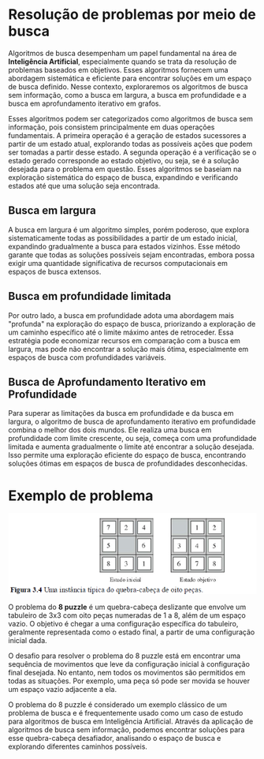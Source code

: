 # Resolução de problemas por meio de busca

Algoritmos de busca desempenham um papel fundamental na área de **Inteligência Artificial**, especialmente quando se trata da resolução de problemas baseados em objetivos. Esses algoritmos fornecem uma abordagem sistemática e eficiente para encontrar soluções em um espaço de busca definido. Nesse contexto, exploraremos os algoritmos de busca sem informação, como a busca em largura, a busca em profundidade e a busca em aprofundamento iterativo em grafos.

Esses algoritmos podem ser categorizados como algoritmos de busca sem informação, pois consistem principalmente em duas operações fundamentais. A primeira operação é a geração de estados sucessores a partir de um estado atual, explorando todas as possíveis ações que podem ser tomadas a partir desse estado. A segunda operação é a verificação se o estado gerado corresponde ao estado objetivo, ou seja, se é a solução desejada para o problema em questão. Esses algoritmos se baseiam na exploração sistemática do espaço de busca, expandindo e verificando estados até que uma solução seja encontrada.

## Busca em largura

A busca em largura é um algoritmo simples, porém poderoso, que explora sistematicamente todas as possibilidades a partir de um estado inicial, expandindo gradualmente a busca para estados vizinhos. Esse método garante que todas as soluções possíveis sejam encontradas, embora possa exigir uma quantidade significativa de recursos computacionais em espaços de busca extensos.

## Busca em profundidade limitada
Por outro lado, a busca em profundidade adota uma abordagem mais "profunda" na exploração do espaço de busca, priorizando a exploração de um caminho específico até o limite máximo antes de retroceder. Essa estratégia pode economizar recursos em comparação com a busca em largura, mas pode não encontrar a solução mais ótima, especialmente em espaços de busca com profundidades variáveis.

## Busca de Aprofundamento Iterativo em Profundidade

Para superar as limitações da busca em profundidade e da busca em largura, o algoritmo de busca de aprofundamento iterativo em profundidade combina o melhor dos dois mundos. Ele realiza uma busca em profundidade com limite crescente, ou seja, começa com uma profundidade limitada e aumenta gradualmente o limite até encontrar a solução desejada. Isso permite uma exploração eficiente do espaço de busca, encontrando soluções ótimas em espaços de busca de profundidades desconhecidas.

# Exemplo de problema

![Exemplo 8-Puzzle](.\images\exemplo_8-puzzle.png)

O problema do **8 puzzle** é um quebra-cabeça deslizante que envolve um tabuleiro de 3x3 com oito peças numeradas de 1 a 8, além de um espaço vazio. O objetivo é chegar a uma configuração específica do tabuleiro, geralmente representada como o estado final, a partir de uma configuração inicial dada.

O desafio para resolver o problema do 8 puzzle está em encontrar uma sequência de movimentos que leve da configuração inicial à configuração final desejada. No entanto, nem todos os movimentos são permitidos em todas as situações. Por exemplo, uma peça só pode ser movida se houver um espaço vazio adjacente a ela.

O problema do 8 puzzle é considerado um exemplo clássico de um problema de busca e é frequentemente usado como um caso de estudo para algoritmos de busca em Inteligência Artificial. Através da aplicação de algoritmos de busca sem informação, podemos encontrar soluções para esse quebra-cabeça desafiador, analisando o espaço de busca e explorando diferentes caminhos possíveis.






